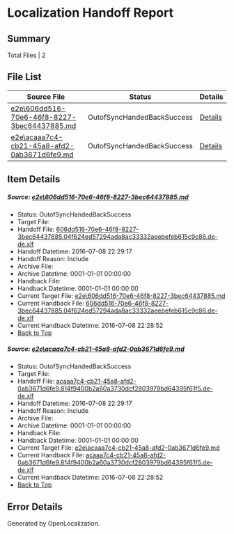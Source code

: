 # <a name='report-top'></a> Localization Handoff Report

## Summary
 Total Files | 2

## File List
 Source File | Status | Details 
 ----------- | ------ | ------- 
 [e2e\606dd516-70e6-46f8-8227-3bec64437885.md](https://github.com/OpenLocalizationTestOrg/oltest/blob/6cfdd159c3fb88f83317a7e0036f08321a65895c/e2e/606dd516-70e6-46f8-8227-3bec64437885.md) | OutofSyncHandedBackSuccess | [Details](#1505946a99227bb26cced4787b5aa73dad53b72c2)
 [e2e\acaaa7c4-cb21-45a8-afd2-0ab3671d6fe9.md](https://github.com/OpenLocalizationTestOrg/oltest/blob/6cfdd159c3fb88f83317a7e0036f08321a65895c/e2e/acaaa7c4-cb21-45a8-afd2-0ab3671d6fe9.md) | OutofSyncHandedBackSuccess | [Details](#85b255043792aea70ee46034e97a7aaf88ee92173)

## Item Details
##### <a name='1505946a99227bb26cced4787b5aa73dad53b72c2'></a> Source: [e2e\606dd516-70e6-46f8-8227-3bec64437885.md](https://github.com/OpenLocalizationTestOrg/oltest/blob/6cfdd159c3fb88f83317a7e0036f08321a65895c/e2e/606dd516-70e6-46f8-8227-3bec64437885.md)
* Status: OutofSyncHandedBackSuccess
* Target File: 
* Handoff File: [606dd516-70e6-46f8-8227-3bec64437885.04f624ed57294ada8ac33332aeebefeb615c9c86.de-de.xlf](https://github.com/OpenLocalizationTestOrg/olhandoff-e2e/blob/8dbd4aa62084df7a532bf7381bb891180195aaf1/ol-handoff/OpenLocalizationTestOrg/oltest-dede-fly/ci/ht/606dd516-70e6-46f8-8227-3bec64437885.04f624ed57294ada8ac33332aeebefeb615c9c86.de-de.xlf)
* Handoff Datetime: 2016-07-08 22:29:17
* Handoff Reason: Include
* Archive File: 
* Archive Datetime: 0001-01-01 00:00:00
* Handback File: 
* Handback Datetime: 0001-01-01 00:00:00
* Current Target File: [e2e\606dd516-70e6-46f8-8227-3bec64437885.md](https://github.com/OpenLocalizationTestOrg/oltest-dede-fly/blob/61668ae46e59361fd42dbbd73025202d6ac3551b/e2e/606dd516-70e6-46f8-8227-3bec64437885.md)
* Current Handback File: [606dd516-70e6-46f8-8227-3bec64437885.04f624ed57294ada8ac33332aeebefeb615c9c86.de-de.xlf](https://github.com/OpenLocalizationTestOrg/olhandback-e2e/blob/2286d249b426cbabc14a550ef05e496f697dc8a1/ol-handback/OpenLocalizationTestOrg/oltest-dede-fly/ci/ht/606dd516-70e6-46f8-8227-3bec64437885.04f624ed57294ada8ac33332aeebefeb615c9c86.de-de.xlf)
* Current Handback Datetime: 2016-07-08 22:28:52
* [Back to Top](#report-top)

##### <a name='85b255043792aea70ee46034e97a7aaf88ee92173'></a> Source: [e2e\acaaa7c4-cb21-45a8-afd2-0ab3671d6fe9.md](https://github.com/OpenLocalizationTestOrg/oltest/blob/6cfdd159c3fb88f83317a7e0036f08321a65895c/e2e/acaaa7c4-cb21-45a8-afd2-0ab3671d6fe9.md)
* Status: OutofSyncHandedBackSuccess
* Target File: 
* Handoff File: [acaaa7c4-cb21-45a8-afd2-0ab3671d6fe9.814f9400b2a60a3730dcf2803979bd64395f61f5.de-de.xlf](https://github.com/OpenLocalizationTestOrg/olhandoff-e2e/blob/8dbd4aa62084df7a532bf7381bb891180195aaf1/ol-handoff/OpenLocalizationTestOrg/oltest-dede-fly/ci/ht/acaaa7c4-cb21-45a8-afd2-0ab3671d6fe9.814f9400b2a60a3730dcf2803979bd64395f61f5.de-de.xlf)
* Handoff Datetime: 2016-07-08 22:29:17
* Handoff Reason: Include
* Archive File: 
* Archive Datetime: 0001-01-01 00:00:00
* Handback File: 
* Handback Datetime: 0001-01-01 00:00:00
* Current Target File: [e2e\acaaa7c4-cb21-45a8-afd2-0ab3671d6fe9.md](https://github.com/OpenLocalizationTestOrg/oltest-dede-fly/blob/61668ae46e59361fd42dbbd73025202d6ac3551b/e2e/acaaa7c4-cb21-45a8-afd2-0ab3671d6fe9.md)
* Current Handback File: [acaaa7c4-cb21-45a8-afd2-0ab3671d6fe9.814f9400b2a60a3730dcf2803979bd64395f61f5.de-de.xlf](https://github.com/OpenLocalizationTestOrg/olhandback-e2e/blob/2286d249b426cbabc14a550ef05e496f697dc8a1/ol-handback/OpenLocalizationTestOrg/oltest-dede-fly/ci/ht/acaaa7c4-cb21-45a8-afd2-0ab3671d6fe9.814f9400b2a60a3730dcf2803979bd64395f61f5.de-de.xlf)
* Current Handback Datetime: 2016-07-08 22:28:52
* [Back to Top](#report-top)


## Error Details

Generated by OpenLocalization.
